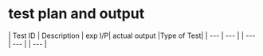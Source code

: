 # test plan and output
| Test ID | Description | exp I/P| actual output |Type of Test|
| --- | --- | | --- | --- | | --- |
